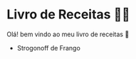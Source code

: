 # Livro de Receitas :man_cook:

Olá! bem vindo ao meu livro de receitas :wave:

- Strogonoff de Frango
